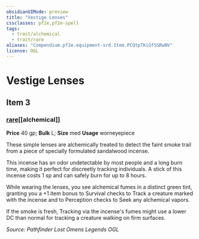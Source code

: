 ```yaml
---
obsidianUIMode: preview
title: "Vestige Lenses"
cssclasses: pf2e,pf2e-spell
tags:
  - trait/alchemical
  - trait/rare
aliases: "Compendium.pf2e.equipment-srd.Item.PCQtpTKiGfSSRwNV"
license: OGL
---
```

# Vestige Lenses
## Item 3
### [rare](rare "Rare Rarity Trait")[[alchemical]]


**Price** 40 gp; 
**Bulk** L; **Size** med
**Usage** worneyepiece

These simple lenses are alchemically treated to detect the faint smoke trail from a piece of specially formulated sandalwood incense.

This incense has an odor undetectable by most people and a long burn time, making it perfect for discreetly tracking individuals. A stick of this incense costs 1 sp and can safely burn for up to 8 hours.

While wearing the lenses, you see alchemical fumes in a distinct green tint, granting you a +1 item bonus to Survival checks to Track a creature marked with the incense and to Perception checks to Seek any alchemical vapors.

If the smoke is fresh, Tracking via the incense's fumes might use a lower DC than normal for tracking a creature walking on firm surfaces.

*Source: Pathfinder Lost Omens Legends*
*OGL*